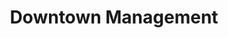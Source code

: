 ---
  slug: "/downtownmanagement"
  title: Downtown Management
  focusAreas: [Communities,Economy]
  principles: []
  seeOther: [Community Branding,Tactical Urbanism / Open Streets,Financial Incentives,Land Value Taxation]
  trackingProgressLinks: [Job Growth]
---